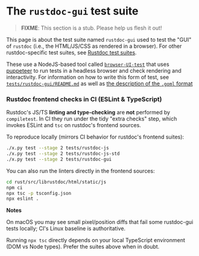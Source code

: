 # The `rustdoc-gui` test suite

> **FIXME**: This section is a stub. Please help us flesh it out!

This page is about the test suite named `rustdoc-gui` used to test the "GUI" of `rustdoc` (i.e., the HTML/JS/CSS as rendered in a browser).
For other rustdoc-specific test suites, see [Rustdoc test suites].

These use a NodeJS-based tool called [`browser-UI-test`] that uses [puppeteer] to run tests in a headless browser and check rendering and interactivity. For information on how to write this form of test, see [`tests/rustdoc-gui/README.md`][rustdoc-gui-readme] as well as [the description of the `.goml` format][goml-script]

### Rustdoc frontend checks in CI (ESLint & TypeScript)

Rustdoc's JS/TS **linting and type-checking** are **not** performed by `compiletest`. In CI they run under the tidy "extra checks" step, which invokes ESLint and `tsc` on rustdoc's frontend sources.

To reproduce locally (mirrors CI behavior for rustdoc's frontend suites):

```bash
./x.py test --stage 2 tests/rustdoc-js
./x.py test --stage 2 tests/rustdoc-js-std
./x.py test --stage 2 tests/rustdoc-gui
```

You can also run the linters directly in the frontend sources:

```bash
cd rust/src/librustdoc/html/static/js
npm ci
npx tsc -p tsconfig.json
npx eslint .
```

**Notes**

On macOS you may see small pixel/position diffs that fail some rustdoc-gui tests locally; CI's Linux baseline is authoritative.

Running `npx tsc` directly depends on your local TypeScript environment (DOM vs Node types). Prefer the suites above when in doubt.

[Rustdoc test suites]: ../tests/compiletest.md#rustdoc-test-suites
[`browser-UI-test`]: https://github.com/GuillaumeGomez/browser-UI-test/
[puppeteer]: https://pptr.dev/
[rustdoc-gui-readme]: https://github.com/rust-lang/rust/blob/master/tests/rustdoc-gui/README.md
[goml-script]: https://github.com/GuillaumeGomez/browser-UI-test/blob/master/goml-script.md
